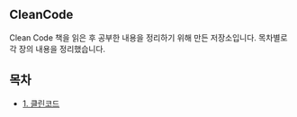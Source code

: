 ## CleanCode

Clean Code 책을 읽은 후 공부한 내용을 정리하기 위해 만든 저장소입니다.
목차별로 각 장의 내용을 정리했습니다.

## 목차
* [1. 클린코드](#[클린코드](https://github.com/codesche/CleanCode/blob/main/chap01-%ED%81%B4%EB%A6%B0%EC%BD%94%EB%93%9C.md))
